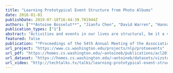 ```yaml
---
title: "Learning Prototypical Event Structure from Photo Albums"
date: 2016-01-01
publishDate: 2019-07-18T16:44:39.701944Z
authors: ["**Antoine Bosselut**", "Jianfu Chen", "David Warren", "Hannaneh Hajishirzi", "Yejin Choi"]
publication_types: ["1"]
abstract: "Activities and events in our lives are structural, be it a vacation, a camping trip, or a wedding. While individual details vary, there are characteristic patterns that are specific to each of these scenarios. For example, a wedding typically consists of a sequence of events such as walking down the aisle, exchanging vows, and dancing. In this paper, we present a data-driven approach to learning event knowledge from a large collection of photo albums. We formulate the task as constrained optimization to induce the prototypical temporal structure of an event, integrating both visual and textual cues. Comprehensive evaluation demonstrates that it is possible to learn multimodal knowledge of event structure from noisy web content."
featured: false
publication: "*Proceedings of the 54th Annual Meeting of the Association for Computational Linguistics (ACL)*"
url_project: "https://www.cs.washington.edu/projects/nlp/protoevents"
url_pdf: "https://homes.cs.washington.edu/~antoineb/publications/acl2016_protoevents.pdf"
url_dataset: "https://homes.cs.washington.edu/~antoineb/datasets/vizstory.tar.gz"
url_video: "http://techtalks.tv/talks/learning-prototypical-event-structure-from-photo-albums/63210/"
---
```



